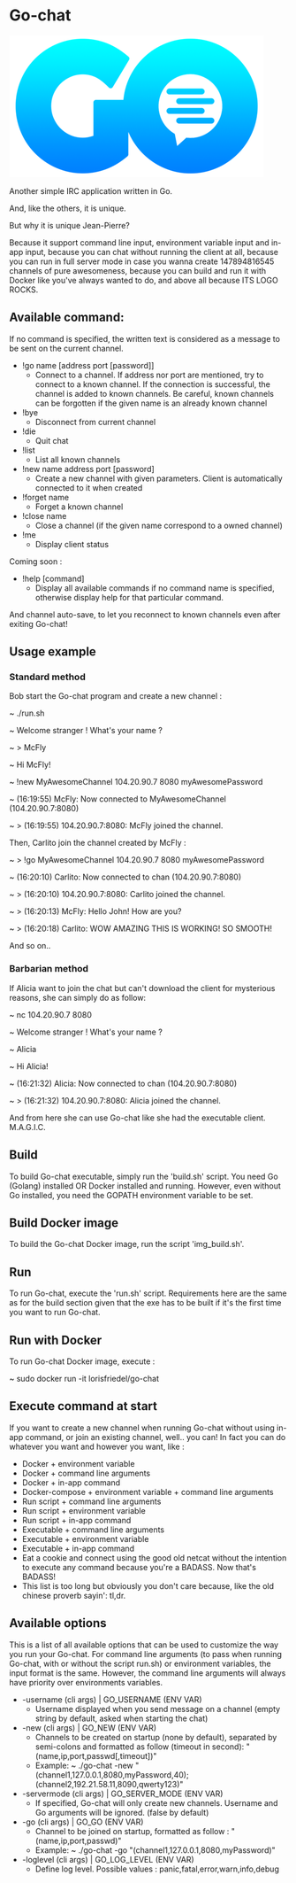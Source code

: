 # Go-chat

![Go chat logo](./images/go-chat-small.png)

Another simple IRC application written in Go.

And, like the others, it is unique.

But why it is unique Jean-Pierre?

Because it support command line input, environment variable input and in-app input, because you can chat without running the client at all, because you can run in full server mode in case you wanna create 147894816545 channels of pure awesomeness, because you can build and run it with Docker like you've always wanted to do, and above all because ITS LOGO ROCKS.

## Available command:
If no command is specified, the written text is considered as a message to be sent on the current channel.
 + !go name \[address port \[password\]\]
    + Connect to a channel. If address nor port are mentioned, try to connect to a known channel. If the connection is successful, the channel is added to known channels. Be careful, known channels can be forgotten if the given name is an already known channel
 + !bye
    + Disconnect from current channel
 + !die
    + Quit chat
 + !list
    + List all known channels
 + !new name address port \[password\]
    + Create a new channel with given parameters. Client is automatically connected to it when created
 + !forget name
    + Forget a known channel
 + !close name
    + Close a channel (if the given name correspond to a owned channel)
 + !me
    + Display client status

Coming soon :

 + !help \[command\]
    + Display all available commands if no command name is specified, otherwise display help for that particular command.

And channel auto-save, to let you reconnect to known channels even after exiting Go-chat!

## Usage example

### Standard method

Bob start the Go-chat program and create a new channel :

~ ./run.sh

~ Welcome stranger ! What's your name ?

~ > McFly

~ Hi McFly!

~ !new MyAwesomeChannel 104.20.90.7 8080 myAwesomePassword

~ (16:19:55) McFly: Now connected to MyAwesomeChannel (104.20.90.7:8080)

~ > (16:19:55) 104.20.90.7:8080: McFly joined the channel.


Then, Carlito join the channel created by McFly :

~ > !go MyAwesomeChannel 104.20.90.7 8080 myAwesomePassword

~ (16:20:10) Carlito: Now connected to chan (104.20.90.7:8080)

~ > (16:20:10) 104.20.90.7:8080: Carlito joined the channel.

~ > (16:20:13) McFly: Hello John! How are you?

~ > (16:20:18) Carlito: WOW AMAZING THIS IS WORKING! SO SMOOTH!

And so on..

### Barbarian method

If Alicia want to join the chat but can't download the client for mysterious reasons, she can simply do as follow:

~ nc 104.20.90.7 8080

~ Welcome stranger ! What's your name ?

~ Alicia

~ Hi Alicia!

~ (16:21:32) Alicia: Now connected to chan (104.20.90.7:8080)

~ > (16:21:32) 104.20.90.7:8080: Alicia joined the channel.

And from here she can use Go-chat like she had the executable client. M.A.G.I.C.

## Build

To build Go-chat executable, simply run the 'build.sh' script.
You need Go (Golang) installed OR Docker installed and running.
However, even without Go installed, you need the GOPATH environment variable to be set.

## Build Docker image

To build the Go-chat Docker image, run the script 'img_build.sh'.

## Run

To run Go-chat, execute the 'run.sh' script.
Requirements here are the same as for the build section given that the exe has to be built if it's the first time you want to run Go-chat.

## Run with Docker

To run Go-chat Docker image, execute :

~ sudo docker run -it lorisfriedel/go-chat

## Execute command at start

If you want to create a new channel when running Go-chat without using in-app command, or join an existing channel, well.. you can!
In fact you can do whatever you want and however you want, like :
 + Docker + environment variable
 + Docker + command line arguments
 + Docker + in-app command
 + Docker-compose + environment variable + command line arguments
 + Run script + command line arguments
 + Run script + environment variable
 + Run script + in-app command
 + Executable + command line arguments
 + Executable + environment variable
 + Executable + in-app command
 + Eat a cookie and connect using the good old netcat without the intention to execute any command because you're a BADASS. Now that's BADASS!
 + This list is too long but obviously you don't care because, like the old chinese proverb sayin': tl,dr.

## Available options
This is a list of all available options that can be used to customize the way you run your Go-chat. For command line arguments (to pass when running Go-chat, with or without the script run.sh) or environment variables, the input format is the same. However, the command line arguments will always have priority over environments variables.
 + -username (cli args) | GO_USERNAME (ENV VAR)
    + Username displayed when you send message on a channel (empty string by default, asked when starting the chat)
 + -new (cli args) | GO_NEW (ENV VAR)
    + Channels to be created on startup (none by default), separated by semi-colons and formatted as follow (timeout in second): \"(name,ip,port,passwd\[,timeout\])\"
    + Example: ~ ./go-chat -new \"(channel1,127.0.0.1,8080,myPassword,40);(channel2,192.21.58.11,8090,qwerty123)\"
 + -servermode (cli args) | GO_SERVER_MODE (ENV VAR)
    + If specified, Go-chat will only create new channels. Username and Go arguments will be ignored. (false by default)
 + -go (cli args) | GO_GO (ENV VAR)
    + Channel to be joined on startup, formatted as follow : \"(name,ip,port,passwd)\"
    + Example: ~ ./go-chat -go \"(channel1,127.0.0.1,8080,myPassword)\"
 + -loglevel (cli args) | GO_LOG_LEVEL (ENV VAR)
    + Define log level. Possible values : panic,fatal,error,warn,info,debug